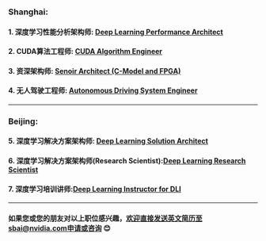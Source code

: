 
### Shanghai:
#### 1. 深度学习性能分析架构师: [Deep Learning Performance Architect](/深度学习性能分析架构师.md)
#### 2. CUDA算法工程师: [CUDA Algorithm Engineer](/CUDA_Algorithm_Engineer.md)
#### 3. 资深架构师: [Senoir Architect (C-Model and FPGA)](/Senior_Architect.md)
#### 4. 无人驾驶工程师: [Autonomous Driving System Engineer](/无人驾驶系统工程师.md)
____
### Beijing:
#### 5. 深度学习解决方案架构师: [Deep Learning Solution Architect](/深度学习解决方案架构师.md)
#### 6. 深度学习解决方案架构师(Research Scientist):[Deep Learning Research Scientist](/深度学习解决方案架构师(Research).md)
#### 7. 深度学习培训讲师:[Deep Learning Instructor for DLI](/深度学习培训讲师.md)

____
#### 如果您或您的朋友对以上职位感兴趣，欢迎直接发送英文简历至sbai@nvidia.com申请或咨询 :blush:

